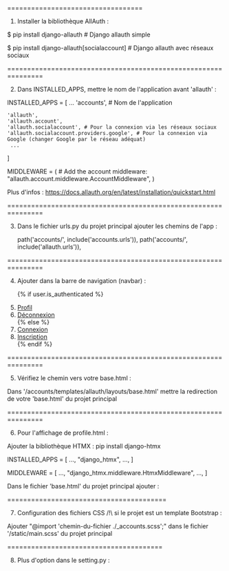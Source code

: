 ==================================

1. Installer la bibliothèque AllAuth :

$ pip install django-allauth # Django allauth simple

$ pip install django-allauth[socialaccount] # Django allauth avec réseaux sociaux

===============================================================

2. Dans INSTALLED_APPS, mettre le nom de l'application avant 'allauth' :

INSTALLED_APPS = [
    ...
    'accounts', # Nom de l'application

    'allauth',
    'allauth.account',
    'allauth.socialaccount', # Pour la connexion via les réseaux sociaux
    'allauth.socialaccount.providers.google', # Pour la connexion via Google (changer Google par le réseau adéquat)
     ...
]

MIDDLEWARE = (
    # Add the account middleware:
    "allauth.account.middleware.AccountMiddleware",
)

Plus d'infos : https://docs.allauth.org/en/latest/installation/quickstart.html

===============================================================

3. Dans le fichier urls.py du projet principal ajouter les chemins de l'app :

    path('accounts/', include('accounts.urls')),
    path('accounts/', include('allauth.urls')),

===============================================================

4. Ajouter dans la barre de navigation (navbar) :

    {% if user.is_authenticated %}
    <li><a href="{% url 'accounts:profile' %}"><i class="bi bi-person-circle navicon"></i>Profil</a></li>
      <li><a href="{% url 'accounts:logout' %}"><i class="bi bi-box-arrow-in-left navicon"></i>Déconnexion</a></li>
    {% else %}
      <li><a href="{% url 'account_login' %}"><i class="bi bi-person-fill navicon"></i> Connexion</a></li>
      <li><a href="{% url 'account_signup' %}"><i class="bi bi-pencil-square navicon"></i> Inscription</a></li>
    {% endif %}

===============================================================

5. Vérifiez le chemin vers votre base.html :

Dans '/accounts/templates/allauth/layouts/base.html' mettre la redirection de votre 'base.html' du projet principal

===============================================================

6. Pour l'affichage de profile.html :

Ajouter la bibliothèque HTMX : pip install django-htmx

INSTALLED_APPS = [
    ...,
    "django_htmx",
    ...,
]

MIDDLEWARE = [
    ...,
    "django_htmx.middleware.HtmxMiddleware",
    ...,
]

Dans le fichier 'base.html' du projet principal ajouter : <script src="https://unpkg.com/htmx.org@2.0.3/dist/htmx.js" integrity="sha384-BBDmZzVt6vjz5YbQqZPtFZW82o8QotoM7RUp5xOxV3nSJ8u2pSdtzFAbGKzTlKtg" crossorigin="anonymous"></script>

========================================

7. Configuration des fichiers CSS /!\ si le projet est un template Bootstrap :

Ajouter "@import 'chemin-du-fichier ./_accounts.scss';" dans le fichier '/static/main.scss' du projet principal

=======================================

8. Plus d'option dans le setting.py :


